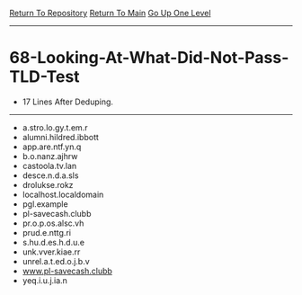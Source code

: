 [Return To Repository](https://github.com/bast69/piholeparser/)
[Return To Main](https://github.com/bast69/piholeparser/blob/master/RecentRunLogs/Mainlog.md)
[Go Up One Level](https://github.com/bast69/piholeparser/blob/master/RecentRunLogs/TopLevelScripts/.md)
____________________________________
# 68-Looking-At-What-Did-Not-Pass-TLD-Test
* 17 Lines After Deduping. 
____________________________________________________
* a.stro.lo.gy.t.em.r
* alumni.hildred.ibbott
* app.are.ntf.yn.q
* b.o.nanz.ajhrw
* castoola.tv.lan
* desce.n.d.a.sls
* drolukse.rokz
* localhost.localdomain
* pgl.example
* pl-savecash.clubb
* pr.o.p.os.alsc.vh
* prud.e.nttg.ri
* s.hu.d.es.h.d.u.e
* unk.vver.kiae.rr
* unrel.a.t.ed.o.j.b.v
* www.pl-savecash.clubb
* yeq.i.u.j.ia.n
